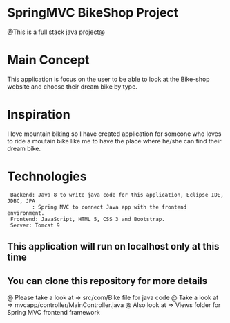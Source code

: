 # SpringMVC BikeShop Project #
@This is a full stack java project@

# Main Concept
  This application is focus on the user to be able to look at the Bike-shop website and choose their dream bike by type.
  
# Inspiration
I love mountain biking so I have created application for someone who loves to ride a moutain bike like me to have the place where he/she can find their dream bike. 
 

# Technologies 
     Backend: Java 8 to write java code for this application, Eclipse IDE, JDBC, JPA 
            : Spring MVC to connect Java app with the frontend environment. 
     Frontend: JavaScript, HTML 5, CSS 3 and Bootstrap.
     Server: Tomcat 9
     
## This application will run on localhost only at this time 
## You can clone this repository for more details
   @ Please take a look at => src/com/Bike file for java code
   @ Take a look at => mvcapp/controller/MainController.java 
   @ Also look at => Views folder for Spring MVC frontend framework
   
